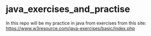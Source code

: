 # java_exercises_and_practise
 In this repo will be my practice in java from exercises from this site: https://www.w3resource.com/java-exercises/basic/index.php
